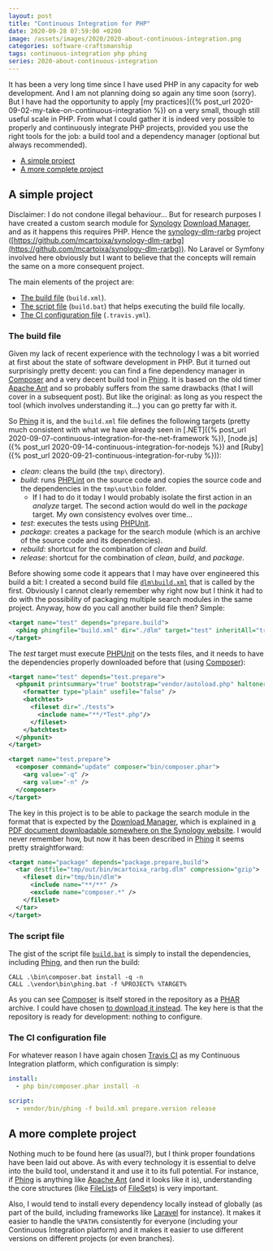 ```yaml
---
layout: post
title: "Continuous Integration for PHP"
date: 2020-09-28 07:59:00 +0200
image: /assets/images/2020/2020-about-continuous-integration.png
categories: software-craftsmanship
tags: continuous-integration php phing
series: 2020-about-continuous-integration
---
```


It has been a very long time since I have used PHP in any capacity for web development. And I am not planning doing so again any time soon (sorry). But I have had the opportunity to apply [my practices]({% post_url 2020-09-02-my-take-on-continuous-integration %}) on a very small, though still useful scale in PHP. From what I could gather it is indeed very possible to properly and continuously integrate PHP projects, provided you use the right tools for the job: a build tool and a dependency manager (optional but always recommended).

* [A simple project](#a-simple-project)
* [A more complete project](#a-more-complete-project)

## A simple project
Disclaimer: I do not condone illegal behaviour... But for research purposes I have created a custom search module for [Synology](https://www.synology.com/) [Download Manager](https://www.synology.com/en-global/knowledgebase/DSM/help/DownloadStation/DownloadStation_desc), and as it happens this requires PHP. Hence the [synology-dlm-rarbg](https://github.com/mcartoixa/synology-dlm-rarbg) project ([https://github.com/mcartoixa/synology-dlm-rarbg](https://github.com/mcartoixa/synology-dlm-rarbg)). No Laravel or Symfony involved here obviously but I want to believe that the concepts will remain the same on a more consequent project.

The main elements of the project are:
* [The build file](#the-build-file) (`build.xml`).
* [The script file](#the-script-file) (`build.bat`) that helps executing the build file locally.
* [The CI configuration file](#the-ci-configuration-file) (`.travis.yml`).

### The build file
Given my lack of recent experience with the technology I was a bit worried at first about the state of software development in PHP. But it turned out surprisingly pretty decent: you can find a fine dependency manager in [Composer](https://getcomposer.org/) and a very decent build tool in [Phing](https://www.phing.info/). It is based on the old timer [Apache Ant](https://ant.apache.org/) and so probably suffers from the same drawbacks (that I will cover in a subsequent post). But like the original: as long as you respect the tool (which involves understanding it...) you can go pretty far with it.

So [Phing](https://www.phing.info/) it is, and the `build.xml` file defines the following targets (pretty much consistent with what we have already seen in [.NET]({% post_url 2020-09-07-continuous-integration-for-the-net-framework %}), [node.js]({% post_url 2020-09-14-continuous-integration-for-nodejs %}) and [Ruby]({% post_url 2020-09-21-continuous-integration-for-ruby %})):
* *clean*: cleans the build (the `tmp\` directory).
* *build*: runs [PHPLint](https://github.com/overtrue/phplint) on the source code and copies the source code and the dependencies in the `tmp\out\bin` folder.
  * If I had to do it today I would probably isolate the first action in an *analyze* target. The second action would do well in the *package* target. My own consistency evolves over time...
* *test*: executes the tests using [PHPUnit](https://phpunit.de/).
* *package*: creates a package for the search module (which is an archive of the source code and its dependencies).
* *rebuild*: shortcut for the combination of *clean* and *build*.
* *release*: shortcut for the combination of *clean*, *build*, and *package*.

Before showing some code it appears that I may have over engineered this build a bit: I created a second build file [`dlm\build.xml`](https://github.com/mcartoixa/synology-dlm-rarbg/blob/master/dlm/build.xml) that is called by the first. Obviously I cannot clearly remember why right now but I think it had to do with the possibility of packaging multiple search modules in the same project. Anyway, how do you call another build file then? Simple:
```xml
<target name="test" depends="prepare.build">
  <phing phingfile="build.xml" dir="./dlm" target="test" inheritAll="true" haltonfailure="true" />
</target>
```
The *test* target must execute [PHPUnit](https://phpunit.de/) on the tests files, and it needs to have the dependencies properly downloaded before that (using [Composer](https://getcomposer.org/)):
```xml
<target name="test" depends="test.prepare">
  <phpunit printsummary="true" bootstrap="vendor/autoload.php" haltonerror="true" haltonfailure="true">
    <formatter type="plain" usefile="false" />
    <batchtest>
      <fileset dir="./tests">
        <include name="**/*Test*.php"/>
      </fileset>
    </batchtest>
  </phpunit>
</target>

<target name="test.prepare">
  <composer command="update" composer="bin/composer.phar">
    <arg value="-q" />
    <arg value="-n" />
  </composer>
</target>
```

The key in this project is to be able to package the search module in the format that is expected by the [Download Manager](https://www.synology.com/en-global/knowledgebase/DSM/help/DownloadStation/DownloadStation_desc), which is explained in [a PDF document downloadable somewhere on the Synology website](https://global.download.synology.com/download/Document/Software/DeveloperGuide/Package/DownloadStation/All/enu/DLM_Guide.pdf). I would never remember how, but now it has been described in [Phing](https://www.phing.info/) it seems pretty straightforward:
```xml
<target name="package" depends="package.prepare,build">
  <tar destfile="tmp/out/bin/mcartoixa_rarbg.dlm" compression="gzip">
    <fileset dir="tmp/bin/dlm">
      <include name="**/**" />
      <exclude name="composer.*" />
    </fileset>
  </tar>
</target>
```

### The script file
The gist of the script file [`build.bat`](https://github.com/mcartoixa/synology-dlm-rarbg/blob/master/build.bat) is simply to install the dependencies, including [Phing](https://www.phing.info/), and then run the build:
```
CALL .\bin\composer.bat install -q -n
CALL .\vendor\bin\phing.bat -f %PROJECT% %TARGET%
```

As you can see [Composer](https://getcomposer.org/) is itself stored in the repository as a [PHAR](https://www.php.net/manual/en/book.phar.php) archive. I could have chosen [to download it instead](https://getcomposer.org/doc/faqs/how-to-install-composer-programmatically.md). The key here is that the repository is ready for development: nothing to configure.

### The CI configuration file
For whatever reason I have again chosen [Travis CI](https://travis-ci.org/) as my Continuous Integration platform, which configuration is simply:
```yaml
install:
  - php bin/composer.phar install -n

script:
  - vendor/bin/phing -f build.xml prepare.version release
```

## A more complete project
Nothing much to be found here (as usual?), but I think proper foundations have been laid out above. As with every technology it is essential to delve into the build tool, understand it and use it to its full potential. For instance, if [Phing](https://www.phing.info/) is anything like [Apache Ant](https://ant.apache.org/) (and it looks like it is), understanding the core structures (like [FileList](https://www.phing.info/guide/chunkhtml/FileList.html)s of [FileSet](https://www.phing.info/guide/chunkhtml/FileSet.html)s) is very important.

Also, I would tend to install every dependency locally instead of globally (as part of the build, including frameworks like [Laravel](https://laravel.com/) for instance). It makes it easier to handle the `%PATH%` consistently for everyone (including your Continuous Integration platform) and it makes it easier to use different versions on different projects (or even branches).
